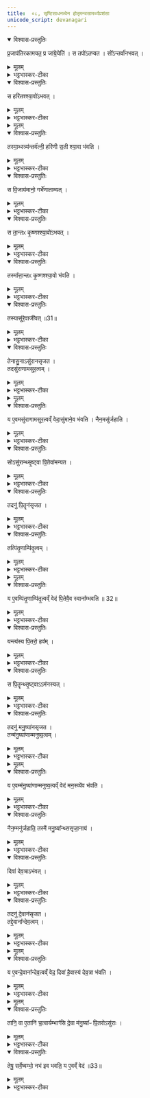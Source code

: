```yaml
---
title:  ०८, सृष्टिसाधनत्वेन होतृमन्त्रसामर्थ्यप्रशंसा
unicode_script: devanagari
---
```


<details open><summary>विश्वास-प्रस्तुतिः</summary>

प्र॒जाप॑तिरकामयत॒ प्र जा॑ये॒येति॑ ।
स तपो॑ऽतप्यत ।
सो᳚ऽन्तर्वा॑नभवत् ।  
</details>

<details><summary>मूलम्</summary>

प्र॒जाप॑तिरकामयत॒ प्र जा॑ये॒येति॑ ।
स तपो॑ऽतप्यत ।
सो᳚ऽन्तर्वा॑नभवत् ।  
</details>

<details><summary>भट्टभास्कर-टीका</summary>

1प्रजापतिरकामयतेत्यादि ॥ तप इति दशहोतुर्जपहोमादिकमकरोत् । अन्तर्वान् गर्भवान् ।
</details>

<details open><summary>विश्वास-प्रस्तुतिः</summary>

स हरि॑तश्श्या॒वो॑ऽभवत् ।  
</details>

<details><summary>मूलम्</summary>

स हरि॑तश्श्या॒वो॑ऽभवत् ।  
</details>

<details><summary>भट्टभास्कर-टीका</summary>

हरितश्श्यावश्च श्वेतसंसर्गवर्णः नीलपाण्डुः, हरितसुवर्ण इति केचित् । 'अन्तर्वत्पतिवतोः' निपातान्मतुप् ।
</details>


<details><summary>मूलम्</summary>

तस्मा॒थ्स्त्र्य॑न्तर्व॑त्नी ।
हरि॑णी स॒ती श्या॒वा भ॑वति ।
</details>

<details open><summary>विश्वास-प्रस्तुतिः</summary>

तस्मा॒थ्स्त्र्य॑न्तर्व॑त्नी॒ हरि॑णी स॒ती श्या॒वा भ॑वति ।
</details>

<details><summary>मूलम्</summary>

तस्मा॒थ्स्त्र्य॑न्तर्व॑त्नी॒ हरि॑णी स॒ती श्या॒वा भ॑वति ।
</details>

<details><summary>भट्टभास्कर-टीका</summary>

हरिणी 'वर्णादनुदात्तात्' इति ङीप् ।
</details>

<details open><summary>विश्वास-प्रस्तुतिः</summary>

स वि॒जाय॑मानो॒ गर्भे॑णाताम्यत् ।
</details>

<details><summary>मूलम्</summary>

स वि॒जाय॑मानो॒ गर्भे॑णाताम्यत् ।
</details>

<details><summary>भट्टभास्कर-टीका</summary>

अथ प्रजापतिः विजायमानः प्रसुवानः प्रसवकाले तेन गर्भेण अताम्यत् क्लेशी बभूव,
</details>

<details open><summary>विश्वास-प्रस्तुतिः</summary>

स ता॒न्तᳵ कृ॒ष्णश्श्या॒वो॑ऽभवत् ।
</details>

<details><summary>मूलम्</summary>

स ता॒न्तᳵ कृ॒ष्णश्श्या॒वो॑ऽभवत् ।
</details>

<details><summary>भट्टभास्कर-टीका</summary>

तान्तश्च कृष्णः श्यावः, कृष्णश्च श्वेतः वर्णेन अभवत् ।
</details>

<details open><summary>विश्वास-प्रस्तुतिः</summary>

तस्मा᳚त्ता॒न्तᳵ कृ॒ष्णश्श्या॒वो भ॑वति ।
</details>

<details><summary>मूलम्</summary>

तस्मा᳚त्ता॒न्तᳵ कृ॒ष्णश्श्या॒वो भ॑वति ।
</details>

<details><summary>भट्टभास्कर-टीका</summary>

तस्मादध्वगमनादिना तान्तोऽन्यः कोऽपि कृष्णः श्यावसंसर्गरूपो भवति ।
</details>

<details open><summary>विश्वास-प्रस्तुतिः</summary>

तस्यासु॑रे॒वाजी॑वत् ॥31॥  
</details>

<details><summary>मूलम्</summary>

तस्यासु॑रे॒वाजी॑वत् ॥31॥  
</details>

<details><summary>भट्टभास्कर-टीका</summary>

तस्य तान्तस्य प्रजापतेः असुः प्राण एवत्राजीवत् ।
</details>

<details open><summary>विश्वास-प्रस्तुतिः</summary>

तेनासु॒नाऽसु॑रानसृजत ।  
तदसु॑राणामसुर॒त्वम् ।
</details>

<details><summary>मूलम्</summary>

तेनासु॒नाऽसु॑रानसृजत ।  
तदसु॑राणामसुर॒त्वम् ।
</details>

<details><summary>भट्टभास्कर-टीका</summary>

तेनासुना असुरानसृजत । तेन असुना सृष्टत्वात् असुमन्तः प्राणवन्तोऽसुरा अभूवन् ।
</details>


<details><summary>मूलम्</summary>

य ए॒वमसु॑राणामसुर॒त्वव्ँ वेद॑ ।
असु॑माने॒व भ॑वति ।
</details>

<details open><summary>विश्वास-प्रस्तुतिः</summary>

य ए॒वमसु॑राणामसुर॒त्वव्ँ वेदा॒सु॑माने॒व भ॑वति ।
नैन॒मसु॑र्जहाति ।
</details>

<details><summary>मूलम्</summary>

य ए॒वमसु॑राणामसुर॒त्वव्ँ वेदा॒सु॑माने॒व भ॑वति ।
नैन॒मसु॑र्जहाति ।
</details>

<details><summary>भट्टभास्कर-टीका</summary>

य एवमित्यादि । गतम् ॥
</details>

<details open><summary>विश्वास-प्रस्तुतिः</summary>

सोऽसु॑रान्थ्सृ॒ष्ट्वा पि॒तेवा॑मन्यत ।
</details>

<details><summary>मूलम्</summary>

सोऽसु॑रान्थ्सृ॒ष्ट्वा पि॒तेवा॑मन्यत ।
</details>

<details><summary>भट्टभास्कर-टीका</summary>

2अथ असुरसृष्ट्यनन्तरं पितरम् असञ्जातपितृत्वमात्मानममन्यत ।
</details>

<details open><summary>विश्वास-प्रस्तुतिः</summary>

तदनु॑ पि॒तॄन॑सृजत ।   
</details>

<details><summary>मूलम्</summary>

तदनु॑ पि॒तॄन॑सृजत ।   
</details>

<details><summary>भट्टभास्कर-टीका</summary>

तत्रान्तरे पितरमात्मानमनुमन्यमानः पितॄनसृजत ।
</details>

<details open><summary>विश्वास-प्रस्तुतिः</summary>

तत्पि॑तृ॒णाम्पि॑तृ॒त्वम् ।
</details>

<details><summary>मूलम्</summary>

तत्पि॑तृ॒णाम्पि॑तृ॒त्वम् ।
</details>

<details><summary>भट्टभास्कर-टीका</summary>

पितृभावमनुसन्दधता सृष्टत्वात् पितरः ।
</details>


<details><summary>मूलम्</summary>

य ए॒वम्पि॑तृ॒णाम्पि॑तृ॒त्वव्ँ वेद॑ ।  
पि॒तेवै॒व स्वाना᳚म्भवति ॥ 32॥  
</details>

<details open><summary>विश्वास-प्रस्तुतिः</summary>

य ए॒वम्पि॑तृ॒णाम्पि॑तृ॒त्वव्ँ वेद॑ पि॒तेवै॒व स्वाना᳚म्भवति ॥ 32॥  
</details>

<details><summary>मूलम्</summary>

य ए॒वम्पि॑तृ॒णाम्पि॑तृ॒त्वव्ँ वेद॑ पि॒तेवै॒व स्वाना᳚म्भवति ॥ 32॥  
</details>

<details><summary>भट्टभास्कर-टीका</summary>

एवं वेदिता स्वानां ज्ञातीनां पितेव भवति । 'अज्ञातिधनाख्यायाम्' इति वचनात् सर्वनामत्वाभावः ।
</details>

<details open><summary>विश्वास-प्रस्तुतिः</summary>

यन्त्य॑स्य पि॒तरो॒ हव᳚म् ।
</details>

<details><summary>मूलम्</summary>

यन्त्य॑स्य पि॒तरो॒ हव᳚म् ।
</details>

<details><summary>भट्टभास्कर-टीका</summary>

किंच अस्य हवं आह्वानं पितरो यन्ति आह्वानस्थानं गच्छन्ति, पितृत्वेन श्रद्धेयवचनत्वात् ॥
</details>

<details open><summary>विश्वास-प्रस्तुतिः</summary>

स पि॒तॄन्थ्सृ॒ष्ट्वाऽऽम॑नस्यत् ।  
</details>

<details><summary>मूलम्</summary>

स पि॒तॄन्थ्सृ॒ष्ट्वाऽऽम॑नस्यत् ।  
</details>

<details><summary>भट्टभास्कर-टीका</summary>

3अथ पितॄन् सृष्ट्वा अस्मिन्नवसरे अमनस्यत् मन आत्मन ऐच्छत् । मनस्वी बभूवेति वा । किमिदानीं सृजेयमिति मनसि कृतवान् ।
</details>

<details open><summary>विश्वास-प्रस्तुतिः</summary>

तदनु॑ मनु॒ष्या॑नसृजत ।  
तन्म॑नु॒ष्या॑णाम्मनुष्य॒त्वम् ।
</details>

<details><summary>मूलम्</summary>

तदनु॑ मनु॒ष्या॑नसृजत ।  
तन्म॑नु॒ष्या॑णाम्मनुष्य॒त्वम् ।
</details>

<details><summary>भट्टभास्कर-टीका</summary>

तस्मात् तदानीं जाता मनुष्याः मन्यमानस्यापत्यत्वात् मनुष्याः । 'मनोर्जातौ' इति यत्, षुक्च ।
</details>


<details><summary>मूलम्</summary>

य ए॒वम्म॑नु॒ष्या॑णाम्मनुष्य॒त्वव्ँ वेद॑ ।
म॒न॒स्व्ये॑व भ॑वति ।
नैन॒म्मनु॑र्जहाति ।
तस्मै॑ मनु॒ष्या᳚न्थ्ससृजा॒नाय॑ ।
</details>

<details open><summary>विश्वास-प्रस्तुतिः</summary>

य ए॒वम्म॑नु॒ष्या॑णाम्मनुष्य॒त्वव्ँ वेद॑ मन॒स्व्ये॑व भ॑वति ।
</details>

<details><summary>मूलम्</summary>

य ए॒वम्म॑नु॒ष्या॑णाम्मनुष्य॒त्वव्ँ वेद॑ मन॒स्व्ये॑व भ॑वति ।
</details>

<details><summary>भट्टभास्कर-टीका</summary>

य एवमित्यादि । गतम् ।
</details>

<details open><summary>विश्वास-प्रस्तुतिः</summary>

नैन॒म्मनु॑र्जहाति॒ तस्मै॑ मनु॒ष्या᳚न्थ्ससृजा॒नाय॑ ।
</details>

<details><summary>मूलम्</summary>

नैन॒म्मनु॑र्जहाति॒ तस्मै॑ मनु॒ष्या᳚न्थ्ससृजा॒नाय॑ ।
</details>

<details><summary>भट्टभास्कर-टीका</summary>

मनुः मनुत्वं मन्तृत्वमेनं न जहाति ॥
</details>

<details open><summary>विश्वास-प्रस्तुतिः</summary>

दिवा॑ देव॒त्राऽभ॑वत् ।
</details>

<details><summary>मूलम्</summary>

दिवा॑ देव॒त्राऽभ॑वत् ।
</details>

<details><summary>भट्टभास्कर-टीका</summary>

4-5अथ तस्मै मनुष्यान् सृष्टवते दिवा दिवसस्तादात्विकः देवत्रा देवनादिकत्वे अभवत् मनुष्यवत्तया दीप्तिमानभवत् ।
</details>

<details open><summary>विश्वास-प्रस्तुतिः</summary>

तदनु॑ दे॒वान॑सृजत ।  
तद्दे॒वाना᳚न्देव॒त्वम् ।
</details>

<details><summary>मूलम्</summary>

तदनु॑ दे॒वान॑सृजत ।  
तद्दे॒वाना᳚न्देव॒त्वम् ।
</details>

<details><summary>भट्टभास्कर-टीका</summary>

तत्रान्तरे देवानसृजत । तस्माद्दीप्तिमद्देहसम्बन्धाद्देवाः ।
</details>


<details><summary>मूलम्</summary>

य ए॒वन्दे॒वाना᳚न्देव॒त्वव्ँ वेद॑ ।
दिवा॑ है॒वास्य॑ देव॒त्रा भ॑वति ।
</details>

<details open><summary>विश्वास-प्रस्तुतिः</summary>

य ए॒वन्दे॒वाना᳚न्देव॒त्वव्ँ वेद॒ दिवा॑ है॒वास्य॑ देव॒त्रा भ॑वति ।
</details>

<details><summary>मूलम्</summary>

य ए॒वन्दे॒वाना᳚न्देव॒त्वव्ँ वेद॒ दिवा॑ है॒वास्य॑ देव॒त्रा भ॑वति ।
</details>

<details><summary>भट्टभास्कर-टीका</summary>

एवं वेदितुः सर्वो दिवसो देवत्रैव भवति देवन एव भवति । 'देवमनुष्य' इत्यादिना त्राप्रत्ययः ।
</details>


<details><summary>मूलम्</summary>

तानि॒ वा ए॒तानि॑ च॒त्वार्यम्भाꣳ॑सि ।
दे॒वा म॑नु॒ष्या᳚ᳶ पि॒तरोऽसु॑राः ।

तेषु॒ सर्वे॒ष्वम्भो॒ नभ॑ इव भवति ।
य ए॒वव्ँ वेद॑ ॥33॥   
</details>

<details open><summary>विश्वास-प्रस्तुतिः</summary>

तानि॒ वा ए॒तानि॑ च॒त्वार्यम्भाꣳ॑सि दे॒वा म॑नु॒ष्या᳚ᳶ पि॒तरोऽसु॑राः ।   
</details>

<details><summary>मूलम्</summary>

तानि॒ वा ए॒तानि॑ च॒त्वार्यम्भाꣳ॑सि दे॒वा म॑नु॒ष्या᳚ᳶ पि॒तरोऽसु॑राः ।   
</details>

<details><summary>भट्टभास्कर-टीका</summary>

तानीत्यादि । अम्भांसि अदनस्थानानि 'अदेर्नुम्भश्च, इत्यसुन् । भोगस्थानानीत्यर्थः ।
</details>

<details open><summary>विश्वास-प्रस्तुतिः</summary>

तेषु॒ सर्वे॒ष्वम्भो॒ नभ॑ इव भवति॒ य ए॒वव्ँ वेद॑ ॥33॥  
</details>

<details><summary>मूलम्</summary>

तेषु॒ सर्वे॒ष्वम्भो॒ नभ॑ इव भवति॒ य ए॒वव्ँ वेद॑ ॥33॥  
</details>

<details><summary>भट्टभास्कर-टीका</summary>

एवं वेदिता तेषु सर्वेष्वपि तत्तदम्भस्सदृशो विख्यातो भवति, व्याप्तिमांश्च भवति, नभ इव ॥
ईति तैत्तिरीयब्राह्मणे द्वितीयाष्टके तृतीयप्रपाठके अष्टमोऽनुवाकः ॥  

</details>

